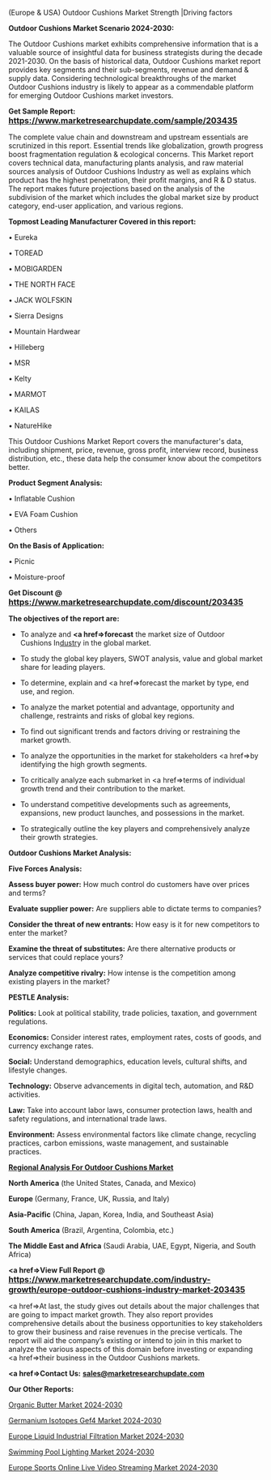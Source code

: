  (Europe & USA) Outdoor Cushions Market Strength |Driving factors

<strong>Outdoor Cushions Market Scenario 2024-2030:</strong>

The Outdoor Cushions market exhibits comprehensive information that is a valuable source of insightful data for business strategists during the decade 2021-2030. On the basis of historical data, Outdoor Cushions market report provides key segments and their sub-segments, revenue and demand &amp; supply data. Considering technological breakthroughs of the market Outdoor Cushions industry is likely to appear as a commendable platform for emerging Outdoor Cushions market investors.

<strong>Get Sample Report: <a href=https://www.marketresearchupdate.com/sample/203435><font size=3 color=#0000ff>https://www.marketresearchupdate.com/sample/203435</font></a></strong>

The complete value chain and downstream and upstream essentials are scrutinized in this report. Essential trends like globalization, growth progress boost fragmentation regulation &amp; ecological concerns. This Market report covers technical data, manufacturing plants analysis, and raw material sources analysis of Outdoor Cushions Industry as well as explains which product has the highest penetration, their profit margins, and R & D status. The report makes future projections based on the analysis of the subdivision of the market which includes the global market size by product category, end-user application, and various regions.

<strong>Topmost Leading Manufacturer Covered in this report:</strong>

• Eureka

• TOREAD

• MOBIGARDEN

• THE NORTH FACE

• JACK WOLFSKIN

• Sierra Designs

• Mountain Hardwear

• Hilleberg

• MSR

• Kelty

• MARMOT

• KAILAS

• NatureHike

This Outdoor Cushions Market Report covers the manufacturer's data, including shipment, price, revenue, gross profit, interview record, business distribution, etc., these data help the consumer know about the competitors better.

<strong>Product Segment Analysis: </strong>

• Inflatable Cushion

• EVA Foam Cushion

• Others

<strong>On the Basis of Application:</strong>

• Picnic

• Moisture-proof

<strong>Get Discount @ <a href=https://www.marketresearchupdate.com/discount/203435><font size=3 color=#0000ff>https://www.marketresearchupdate.com/discount/203435</font></a></strong>

<strong><b>The objectives of the report are:</b></strong>

- To analyze and <strong><a href=><strong>forecast</strong></a></strong> the market size of Outdoor Cushions In<a href=ASDF991299>dustr</a>y in the global market.

- To study the global key players, SWOT analysis, value and global market share for leading players.

- To determine, explain and <a href=>forecast</a> the market by type, end use, and region.

- To analyze the market potential and advantage, opportunity and challenge, restraints and risks of global key regions.

- To find out significant trends and factors driving or restraining the market growth.

- To analyze the opportunities in the market for stakeholders <a href=>by</a> identifying the high growth segments.

- To critically analyze each submarket in <a href=>terms</a> of individual growth trend and their contribution to the market.

- To understand competitive developments such as agreements, expansions, new product launches, and possessions in the market.

- To strategically outline the key players and comprehensively analyze their growth strategies.

<strong>Outdoor Cushions Market Analysis:</strong>

<strong>Five Forces Analysis:</strong>

<strong>Assess buyer power:</strong> How much control do customers have over prices and terms?

<strong>Evaluate supplier power:</strong> Are suppliers able to dictate terms to companies?

<strong>Consider the threat of new entrants:</strong> How easy is it for new competitors to enter the market?

<strong>Examine the threat of substitutes:</strong> Are there alternative products or services that could replace yours?

<strong>Analyze competitive rivalry:</strong> How intense is the competition among existing players in the market?

<strong>PESTLE Analysis:</strong>

<strong>Politics:</strong> Look at political stability, trade policies, taxation, and government regulations.

<strong>Economics:</strong> Consider interest rates, employment rates, costs of goods, and currency exchange rates.

<strong>Social:</strong> Understand demographics, education levels, cultural shifts, and lifestyle changes.

<strong>Technology:</strong> Observe advancements in digital tech, automation, and R&D activities.

<strong>Law:</strong> Take into account labor laws, consumer protection laws, health and safety regulations, and international trade laws.

<strong>Environment:</strong> Assess environmental factors like climate change, recycling practices, carbon emissions, waste management, and sustainable practices.

<strong><u><b>Regional Analysis For Outdoor Cushions Market</b></u></strong>

<strong><b>North America</b></strong> (the United States, Canada, and Mexico)

<strong><b>Europe </b></strong>(Germany, France, UK, Russia, and Italy)

<strong><b>Asia-Pacific</b></strong> (China, Japan, Korea, India, and Southeast Asia)

<strong><b>South America</b></strong> (Brazil, Argentina, Colombia, etc.)

<strong><b>The Middle East and Africa</b></strong> (Saudi Arabia, UAE, Egypt, Nigeria, and South Africa)

<strong><a href=>View Full Report</a> @ <a href=https://www.marketresearchupdate.com/industry-growth/europe-outdoor-cushions-industry-market-203435><font size=3 color=#0000ff>https://www.marketresearchupdate.com/industry-growth/europe-outdoor-cushions-industry-market-203435</font></a></strong>

<a href=>At last,</a> the study gives out details about the major challenges that are going to impact market growth. They also report provides comprehensive details about the business opportunities to key stakeholders to grow their business and raise revenues in the precise verticals. The report will aid the company’s existing or intend to join in this market to analyze the various aspects of this domain before investing or expanding <a href=>their</a> business in the Outdoor Cushions markets.

<strong><a href=>Contact Us:</a></strong>
<strong>sales@marketresearchupdate.com</strong>

<strong>Our Other Reports:</strong>

<a href=https://www.linkedin.com/pulse/organic-butter-market-industry-analysis-segments>Organic Butter Market 2024-2030</a>

<a href=https://www.linkedin.com/pulse/germanium-isotopes-gef4-market-analysis-segment>Germanium Isotopes Gef4 Market 2024-2030</a>

<a href=https://www.linkedin.com/pulse/europe-liquid-industrial-filtration-market-2023>Europe Liquid Industrial Filtration Market 2024-2030</a>

<a href=https://www.linkedin.com/pulse/swimming-pool-lighting-market-2023-current-future-bi0df/>Swimming Pool Lighting Market 2024-2030</a>

<a href=https://www.linkedin.com/pulse/europe-sports-online-live-video-streaming-market-xfhcf/>Europe Sports Online Live Video Streaming Market 2024-2030</a>

